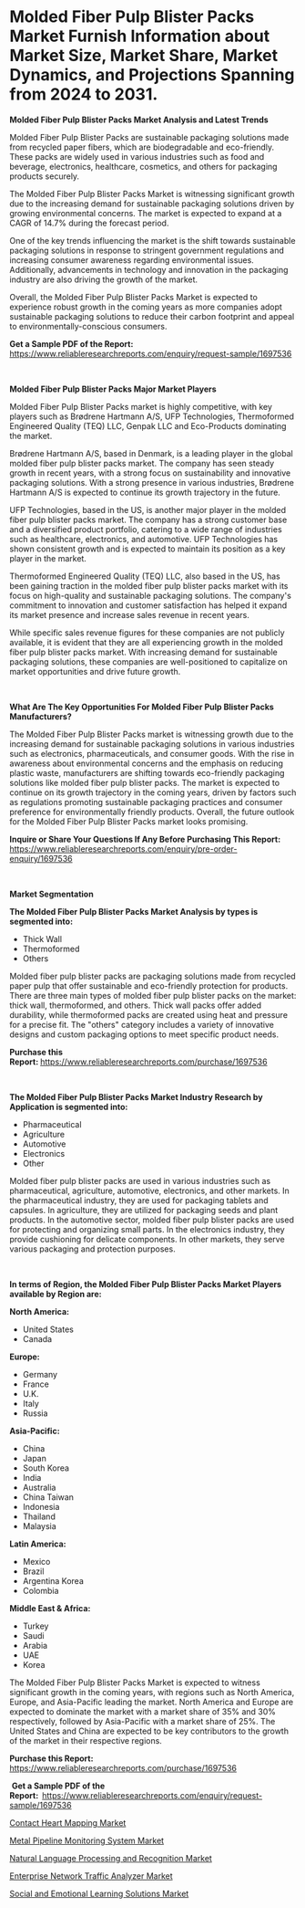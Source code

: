 <p><h1>Molded Fiber Pulp Blister Packs Market Furnish Information about Market Size, Market Share, Market Dynamics, and Projections Spanning from 2024 to 2031.</h1></p><p><strong>Molded Fiber Pulp Blister Packs Market Analysis and Latest Trends</strong></p>
<p><p>Molded Fiber Pulp Blister Packs are sustainable packaging solutions made from recycled paper fibers, which are biodegradable and eco-friendly. These packs are widely used in various industries such as food and beverage, electronics, healthcare, cosmetics, and others for packaging products securely.</p><p>The Molded Fiber Pulp Blister Packs Market is witnessing significant growth due to the increasing demand for sustainable packaging solutions driven by growing environmental concerns. The market is expected to expand at a CAGR of 14.7% during the forecast period.</p><p>One of the key trends influencing the market is the shift towards sustainable packaging solutions in response to stringent government regulations and increasing consumer awareness regarding environmental issues. Additionally, advancements in technology and innovation in the packaging industry are also driving the growth of the market.</p><p>Overall, the Molded Fiber Pulp Blister Packs Market is expected to experience robust growth in the coming years as more companies adopt sustainable packaging solutions to reduce their carbon footprint and appeal to environmentally-conscious consumers.</p></p>
<p><strong>Get a Sample PDF of the Report:&nbsp;</strong> <a href="https://www.reliableresearchreports.com/enquiry/request-sample/1697536">https://www.reliableresearchreports.com/enquiry/request-sample/1697536</a></p>
<p>&nbsp;</p>
<p><strong>Molded Fiber Pulp Blister Packs Major Market Players</strong></p>
<p><p>Molded Fiber Pulp Blister Packs market is highly competitive, with key players such as Brødrene Hartmann A/S, UFP Technologies, Thermoformed Engineered Quality (TEQ) LLC, Genpak LLC and Eco-Products dominating the market. </p><p>Brødrene Hartmann A/S, based in Denmark, is a leading player in the global molded fiber pulp blister packs market. The company has seen steady growth in recent years, with a strong focus on sustainability and innovative packaging solutions. With a strong presence in various industries, Brødrene Hartmann A/S is expected to continue its growth trajectory in the future.</p><p>UFP Technologies, based in the US, is another major player in the molded fiber pulp blister packs market. The company has a strong customer base and a diversified product portfolio, catering to a wide range of industries such as healthcare, electronics, and automotive. UFP Technologies has shown consistent growth and is expected to maintain its position as a key player in the market.</p><p>Thermoformed Engineered Quality (TEQ) LLC, also based in the US, has been gaining traction in the molded fiber pulp blister packs market with its focus on high-quality and sustainable packaging solutions. The company's commitment to innovation and customer satisfaction has helped it expand its market presence and increase sales revenue in recent years.</p><p>While specific sales revenue figures for these companies are not publicly available, it is evident that they are all experiencing growth in the molded fiber pulp blister packs market. With increasing demand for sustainable packaging solutions, these companies are well-positioned to capitalize on market opportunities and drive future growth.</p></p>
<p>&nbsp;</p>
<p><strong>What Are The Key Opportunities For Molded Fiber Pulp Blister Packs Manufacturers?</strong></p>
<p><p>The Molded Fiber Pulp Blister Packs market is witnessing growth due to the increasing demand for sustainable packaging solutions in various industries such as electronics, pharmaceuticals, and consumer goods. With the rise in awareness about environmental concerns and the emphasis on reducing plastic waste, manufacturers are shifting towards eco-friendly packaging solutions like molded fiber pulp blister packs. The market is expected to continue on its growth trajectory in the coming years, driven by factors such as regulations promoting sustainable packaging practices and consumer preference for environmentally friendly products. Overall, the future outlook for the Molded Fiber Pulp Blister Packs market looks promising.</p></p>
<p><strong>Inquire or Share Your Questions If Any Before Purchasing This Report:</strong> <a href="https://www.reliableresearchreports.com/enquiry/pre-order-enquiry/1697536">https://www.reliableresearchreports.com/enquiry/pre-order-enquiry/1697536</a></p>
<p>&nbsp;</p>
<p><strong>Market Segmentation</strong></p>
<p><strong>The Molded Fiber Pulp Blister Packs Market Analysis by types is segmented into:</strong></p>
<p><ul><li>Thick Wall</li><li>Thermoformed</li><li>Others</li></ul></p>
<p><p>Molded fiber pulp blister packs are packaging solutions made from recycled paper pulp that offer sustainable and eco-friendly protection for products. There are three main types of molded fiber pulp blister packs on the market: thick wall, thermoformed, and others. Thick wall packs offer added durability, while thermoformed packs are created using heat and pressure for a precise fit. The "others" category includes a variety of innovative designs and custom packaging options to meet specific product needs.</p></p>
<p><strong>Purchase this Report:&nbsp;</strong><a href="https://www.reliableresearchreports.com/purchase/1697536">https://www.reliableresearchreports.com/purchase/1697536</a></p>
<p>&nbsp;</p>
<p><strong>The Molded Fiber Pulp Blister Packs Market Industry Research by Application is segmented into:</strong></p>
<p><ul><li>Pharmaceutical</li><li>Agriculture</li><li>Automotive</li><li>Electronics</li><li>Other</li></ul></p>
<p><p>Molded fiber pulp blister packs are used in various industries such as pharmaceutical, agriculture, automotive, electronics, and other markets. In the pharmaceutical industry, they are used for packaging tablets and capsules. In agriculture, they are utilized for packaging seeds and plant products. In the automotive sector, molded fiber pulp blister packs are used for protecting and organizing small parts. In the electronics industry, they provide cushioning for delicate components. In other markets, they serve various packaging and protection purposes.</p></p>
<p>&nbsp;</p>
<p><strong>In terms of Region, the Molded Fiber Pulp Blister Packs Market Players available by Region are:</strong></p>
<p>
    <p> <strong> North America: </strong>
        <ul>
            <li>United States</li>
            <li>Canada</li>
        </ul>
        </p> 
    <p> <strong> Europe: </strong>
        <ul>
            <li>Germany</li>
            <li>France</li>
            <li>U.K.</li>
            <li>Italy</li>
            <li>Russia</li>
        </ul>
        </p> 
    <p> <strong> Asia-Pacific: </strong>
        <ul>
            <li>China</li>
            <li>Japan</li>
            <li>South Korea</li>
            <li>India</li>
            <li>Australia</li>
            <li>China Taiwan</li>
            <li>Indonesia</li>
            <li>Thailand</li>
            <li>Malaysia</li>
        </ul>
        </p> 
    <p> <strong> Latin America: </strong>
        <ul>
            <li>Mexico</li>
            <li>Brazil</li>
            <li>Argentina Korea</li>
            <li>Colombia</li>
        </ul>
        </p> 
    <p> <strong> Middle East & Africa: </strong>
        <ul>
            <li>Turkey</li>
            <li>Saudi</li>
            <li>Arabia</li>
            <li>UAE</li>
            <li>Korea</li>
        </ul>
    </p>
    </p>
<p><p>The Molded Fiber Pulp Blister Packs Market is expected to witness significant growth in the coming years, with regions such as North America, Europe, and Asia-Pacific leading the market. North America and Europe are expected to dominate the market with a market share of 35% and 30% respectively, followed by Asia-Pacific with a market share of 25%. The United States and China are expected to be key contributors to the growth of the market in their respective regions.</p></p>
<p><strong>Purchase this Report: </strong><a href="https://www.reliableresearchreports.com/purchase/1697536">https://www.reliableresearchreports.com/purchase/1697536</a></p>
<p>&nbsp;<strong>Get a Sample PDF of the Report:&nbsp;&nbsp;</strong><a href="https://www.reliableresearchreports.com/enquiry/request-sample/1697536">https://www.reliableresearchreports.com/enquiry/request-sample/1697536</a></p>
<p><strong></strong></p>
<p><p><a href="https://medium.com/@vivianejast/contact-heart-mapping-market-size-reveals-the-best-marketing-channels-in-global-industry-1b365c97bc98">Contact Heart Mapping Market</a></p><p><a href="https://medium.com/@vivianejast/metal-pipeline-monitoring-system-market-report-reveals-the-latest-trends-and-growth-opportunities-24d5ab0e549b">Metal Pipeline Monitoring System Market</a></p><p><a href="https://medium.com/@vivianejast/decoding-natural-language-processing-and-recognition-market-metrics-market-share-trends-and-56b67487ff99">Natural Language Processing and Recognition Market</a></p><p><a href="https://medium.com/@vivianejast/enterprise-network-traffic-analyzer-market-insight-market-trends-growth-forecasted-from-2024-to-c2989ca4b9c7">Enterprise Network Traffic Analyzer Market</a></p><p><a href="https://medium.com/@vivianejast/social-and-emotional-learning-solutions-market-report-reveals-the-latest-trends-and-growth-8c2055b6d2f0">Social and Emotional Learning Solutions Market</a></p></p>